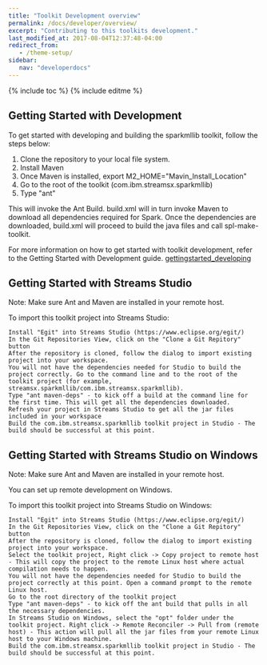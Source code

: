 ```yaml
---
title: "Toolkit Development overview"
permalink: /docs/developer/overview/
excerpt: "Contributing to this toolkits development."
last_modified_at: 2017-08-04T12:37:48-04:00
redirect_from:
   - /theme-setup/
sidebar:
   nav: "developerdocs"
---
```

{% include toc %}
{% include editme %}

## Getting Started with Development

To get started with developing and building the sparkmllib toolkit, follow the steps below:

   1. Clone the repository to your local file system.
   2. Install Maven
   3. Once Maven is installed, export M2_HOME="Mavin_Install_Location"
   4. Go to the root of the toolkit (com.ibm.streamsx.sparkmllib)
   5. Type "ant"

This will invoke the Ant Build. build.xml will in turn invoke Maven to download all dependencies required for Spark. Once the dependencies are downloaded, build.xml will proceed to build the java files and call spl-make-toolkit.

For more information on how to get started with toolkit development, refer to the Getting Started with Development guide. [gettingstarted_developing](http://ibmstreams.github.io/streamsx.sparkMLLib/gettingstarted_developing.html)

## Getting Started with Streams Studio
Note: Make sure Ant and Maven are installed in your remote host.

To import this toolkit project into Streams Studio:

    Install "Egit" into Streams Studio (https://www.eclipse.org/egit/)
    In the Git Repositories View, click on the "Clone a Git Repitory" button
    After the repository is cloned, follow the dialog to import existing project into your workspace.
    You will not have the dependencies needed for Studio to build the project correctly. Go to the command line and to the root of the toolkit project (for example, streamsx.sparkmllib/com.ibm.streamsx.sparkmllib).
    Type "ant maven-deps" - to kick off a build at the command line for the first time. This will get all the dependencies downloaded.
    Refresh your project in Streams Studio to get all the jar files included in your workspace
    Build the com.ibm.streamsx.sparkmllib toolkit project in Studio - The build should be successful at this point.



## Getting Started with Streams Studio on Windows


Note: Make sure Ant and Maven are installed in your remote host.

You can set up remote development on Windows.

To import this toolkit project into Streams Studio on Windows:

    Install "Egit" into Streams Studio (https://www.eclipse.org/egit/)
    In the Git Repositories View, click on the "Clone a Git Repitory" button
    After the repository is cloned, follow the dialog to import existing project into your workspace.
    Select the toolkit project, Right click -> Copy project to remote host - This will copy the project to the remote Linux host where actual compilation needs to happen.
    You will not have the dependencies needed for Studio to build the project correctly at this point. Open a command prompt to the remote Linux host.
    Go to the root directory of the toolkit project
    Type "ant maven-deps" - to kick off the ant build that pulls in all the necessary dependencies.
    In Streams Studio on Windows, select the "opt" folder under the toolkit project. Right click -> Remote Reconciler -> Pull from (remote host) - This action will pull all the jar files from your remote Linux host to your Windows machine.
    Build the com.ibm.streamsx.sparkmllib toolkit project in Studio - The build should be successful at this point.

